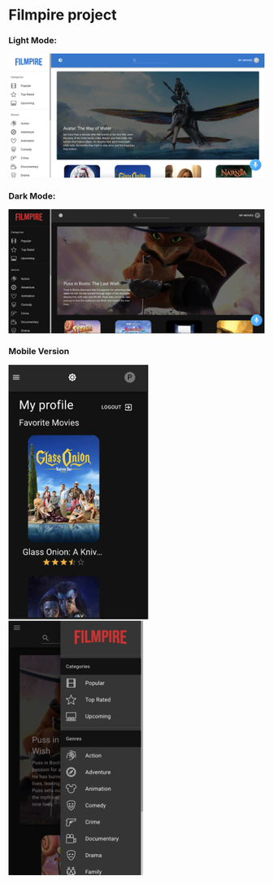 # Filmpire project

### Light Mode:
<img width="800" alt="light mode" src="images/lightMode.png">

### Dark Mode: 
<img width="800" alt="light mode" src="images/darkMode.png">

### Mobile Version
<img height="500" alt="light mode" src="images/mobileVersion.png">
<img height="500" alt="light mode" src="images/mobileVersion1.png">
